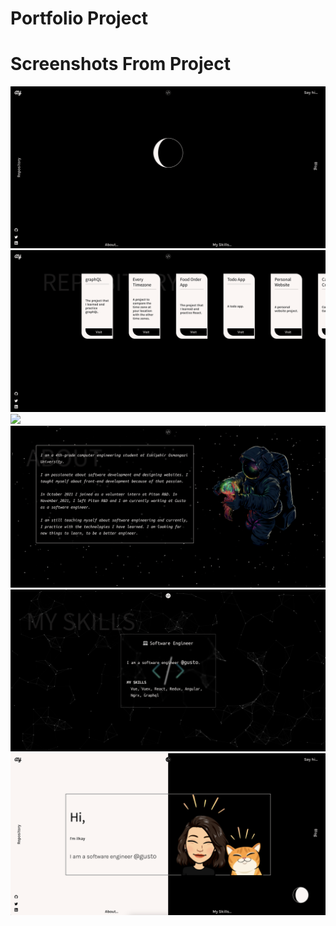 # Portfolio Project

<h1>Screenshots From Project</h1>
<img src="./src/assets/ss-home-page.png">
<img src="./src/assets/ss-repository.png">
<img src="./src/assets/ss-blog.png">
<img src="./src/assets/ss-about.png">
<img src="./src/assets/ss-my-skills.png">
<img src="./src/assets/ss-welcome-page.png">
